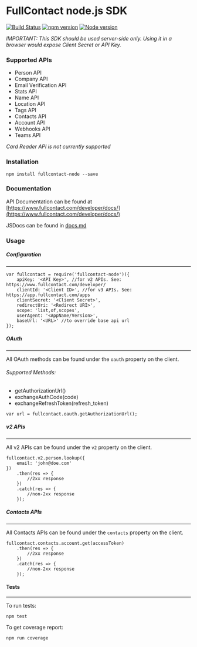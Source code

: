 # FullContact node.js SDK

[![Build Status](https://travis-ci.org/fullcontact/fullcontact-node.svg?branch=master)](https://travis-ci.org/fullcontact/fullcontact-node)
[![npm version](https://badge.fury.io/js/fullcontact-node.svg)](https://badge.fury.io/js/fullcontact-node)
[![Node version](https://img.shields.io/node/v/fullcontact-node.svg?style=flat)](http://nodejs.org/download/)

*IMPORTANT: This SDK should be used server-side only. Using it in a browser would expose Client Secret or API Key.*

### Supported APIs

- Person API
- Company API
- Email Verification API
- Stats API
- Name API
- Location API
- Tags API
- Contacts API
- Account API
- Webhooks API
- Teams API

*Card Reader API is not currently supported*

### Installation

`npm install fullcontact-node --save`

### Documentation

API Documentation can be found at [https://www.fullcontact.com/developer/docs/](https://www.fullcontact.com/developer/docs/)

JSDocs can be found in [docs.md](docs.md)

### Usage

##### Configuration
---

```
var fullcontact = require('fullcontact-node')({
	apiKey: '<API Key>', //for v2 APIs. See: https://www.fullcontact.com/developer/
	clientId: '<Client ID>', //for v3 APIs. See: https://app.fullcontact.com/apps
	clientSecret: '<Client Secret>',
	redirectUri: '<Redirect URI>',
	scope: 'list,of,scopes',
	userAgent: '<AppName/Version>',
	baseUrl: '<URL>' //to override base api url
});
```

##### OAuth
---
All OAuth methods can be found under the `oauth` property on the client.

###### Supported Methods:
- getAuthorizationUrl()
- exchangeAuthCode(code)
- exchangeRefreshToken(refresh_token)

```
var url = fullcontact.oauth.getAuthorizationUrl();
```

##### v2 APIs
---
All v2 APIs can be found under the `v2` property on the client.

```
fullcontact.v2.person.lookup({
	email: 'john@doe.com'
})
	.then(res => {
		//2xx response
	})
	.catch(res => {
		//non-2xx response
	});
```

##### Contacts APIs
---
All Contacts APIs can be found under the `contacts` property on the client.

```
fullcontact.contacts.account.get(accessToken)
	.then(res => {
		//2xx response
	})
	.catch(res => {
		//non-2xx response
	});
```

#### Tests
---

To run tests:

`npm test`

To get coverage report:

`npm run coverage`


